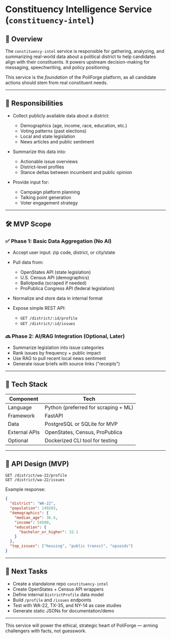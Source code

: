 # Constituency Intelligence Service (`constituency-intel`)

## 📌 Overview

The `constituency-intel` service is responsible for gathering, analyzing, and summarizing real-world data about a political district to help candidates align with their constituents. It powers upstream decision-making for messaging, speechwriting, and policy positioning.

This service is the *foundation* of the PoliForge platform, as all candidate actions should stem from real constituent needs.

---

## 🎯 Responsibilities

* Collect publicly available data about a district:

  * Demographics (age, income, race, education, etc.)
  * Voting patterns (past elections)
  * Local and state legislation
  * News articles and public sentiment
* Summarize this data into:

  * Actionable issue overviews
  * District-level profiles
  * Stance deltas between incumbent and public opinion
* Provide input for:

  * Campaign platform planning
  * Talking point generation
  * Voter engagement strategy

---

## 🛠 MVP Scope

### ✅ Phase 1: Basic Data Aggregation (No AI)

* Accept user input: zip code, district, or city/state
* Pull data from:

  * OpenStates API (state legislation)
  * U.S. Census API (demographics)
  * Ballotpedia (scraped if needed)
  * ProPublica Congress API (federal legislation)
* Normalize and store data in internal format
* Expose simple REST API:

  * `GET /district/:id/profile`
  * `GET /district/:id/issues`

### 🔜 Phase 2: AI/RAG Integration (Optional, Later)

* Summarize legislation into issue categories
* Rank issues by frequency + public impact
* Use RAG to pull recent local news sentiment
* Generate issue briefs with source links ("receipts")

---

## 🧰 Tech Stack

| Component     | Tech                                 |
| ------------- | ------------------------------------ |
| Language      | Python (preferred for scraping + ML) |
| Framework     | FastAPI                              |
| Data          | PostgreSQL or SQLite for MVP         |
| External APIs | OpenStates, Census, ProPublica       |
| Optional      | Dockerized CLI tool for testing      |

---

## 🔗 API Design (MVP)

```http
GET /district/wa-22/profile
GET /district/wa-22/issues
```

Example response:

```json
{
  "district": "WA-22",
  "population": 149203,
  "demographics": {
    "median_age": 36.4,
    "income": 54500,
    "education": {
      "bachelor_or_higher": 32.1
    }
  },
  "top_issues": ["housing", "public transit", "opioids"]
}
```

---

## 🧭 Next Tasks

* Create a standalone repo `constituency-intel`
* Create OpenStates + Census API wrappers
* Define internal `DistrictProfile` data model
* Build `/profile` and `/issues` endpoints
* Test with WA-22, TX-35, and NY-14 as case studies
* Generate static JSONs for documentation/demo

---

This service will power the ethical, strategic heart of PoliForge — arming challengers with facts, not guesswork.
